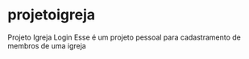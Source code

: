 # projetoigreja
Projeto Igreja Login
Esse é um projeto pessoal para cadastramento de membros de uma igreja
